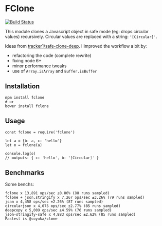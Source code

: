 # FClone

[![Build Status](https://travis-ci.org/soyuka/fclone.svg?branch=master)](https://travis-ci.org/soyuka/fclone)

This module clones a Javascript object in safe mode (eg: drops circular values) recursively. Circular values are replaced with a string: `'[Circular]'`.

Ideas from [tracker1/safe-clone-deep](https://github.com/tracker1/safe-clone-deep). I improved the workflow a bit by:
- refactoring the code (complete rewrite)
- fixing node 6+
- minor performance tweaks
- use of `Array.isArray` and `Buffer.isBuffer`

## Installation

```
npm install fclone
# or
bower install fclone
```

## Usage

```
const fclone = require('fclone')

let a = {b: a, c: 'hello'}
let o = fclone(a)

console.log(o)
// outputs: { c: 'hello', b: '[Circular]' }
```

## Benchmarks

Some benchs:

```
fclone x 13,891 ops/sec ±0.86% (88 runs sampled)
fclone + json.stringify x 7,267 ops/sec ±3.26% (79 runs sampled)
jsan x 4,458 ops/sec ±2.26% (87 runs sampled)
circularjson x 4,075 ops/sec ±2.77% (85 runs sampled)
deepcopy x 5,009 ops/sec ±4.59% (76 runs sampled)
json-stringify-safe x 4,883 ops/sec ±2.62% (85 runs sampled)
Fastest is @soyuka/clone
```
